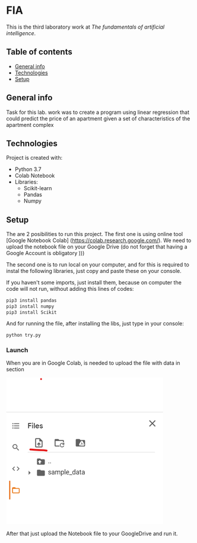 # FIA

This is the third laboratory work at *The fundamentals of artificial intelligence*.

## Table of contents
* [General info](#general-info)
* [Technologies](#technologies)
* [Setup](#setup)

## General info

Task for this lab. work was to create a program using linear regression
that could predict the price of an apartment given a set of characteristics of the apartment
complex


## Technologies
Project is created with:
* Python 3.7
* Colab Notebook
* Libraries:
    * Scikit-learn 
    * Pandas
    * Numpy
	
## Setup
The are 2 posibilities to run this project.
The first one is using online tool [Google Notebook Colab] (https://colab.research.google.com/). We need to upload the notebook file on your Google Drive (do not forget that having a Google Account is obligatory )))

The second one is to run local on your computer, and for this is required to instal the following libraries, just copy and paste these on your console.


If you haven't some imports, just install them, because on computer the code will not run, without adding this lines of codes:

```
pip3 install pandas
pip3 install numpy
pip3 install Scikit

```

And for running the file, after installing the libs, just type in your console:


```
python try.py
```



### Launch

When you are in Google Colab, is needed to upload the file with data in section <Files>
  
  ![Example 1](https://github.com/MaryMN/FIA/blob/master/lab3/images/colab.png "Upload data file")
  
  After that just upload the Notebook file to your GoogleDrive and run it.
